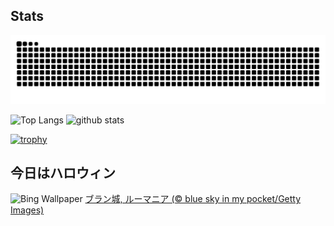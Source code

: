 ## Stats
<picture>
  <source media="(prefers-color-scheme: dark)" srcset="https://raw.githubusercontent.com/ba230t/ba230t/output/github-contribution-grid-snake-dark.svg">
  <source media="(prefers-color-scheme: light)" srcset="https://raw.githubusercontent.com/ba230t/ba230t/output/github-contribution-grid-snake.svg">
  <img alt="github contribution grid snake animation" src="https://raw.githubusercontent.com/ba230t/ba230t/output/github-contribution-grid-snake.svg">
</picture>

<p align="left">
  <img alt="Top Langs" height="150px" src="https://github-readme-stats.vercel.app/api/top-langs/?username=ba230t&layout=compact&theme=transparent" />
  <img alt="github stats" height="150px" src="https://github-readme-stats.vercel.app/api?username=ba230t&theme=transparent" />
</p>

[![trophy](https://github-profile-trophy.vercel.app/?username=ba230t&theme=transparent&column=7)](https://github.com/ryo-ma/github-profile-trophy)


<!-- Bing Wallpaper Start -->
## 今日はハロウィン
![Bing Wallpaper](https://www.bing.com/th?id=OHR.BranCastle_JA-JP1493249630_1920x1080.jpg&rf=LaDigue_1920x1080.jpg&pid=hp)
[ブラン城, ルーマニア (© blue sky in my pocket/Getty Images)](https://www.bing.com/search?q=%E3%83%96%E3%83%A9%E3%83%B3%E5%9F%8E&form=hpcapt&filters=HpDate%3a%2220251030_1500%22)
<!-- Bing Wallpaper End -->
